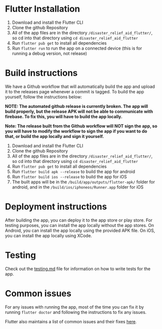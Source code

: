 # Flutter Installation

1. Download and install the Flutter CLI
2. Clone the github Repository
3. All of the app files are in the directory `/disaster_relief_aid_flutter/`, so cd into that directory using `cd disaster_relief_aid_flutter`
4. Run `flutter pub get` to install all dependencies
5. Run `flutter run` to run the app on a connected device (this is for running a debug version, not release)

# Build instructions

We have a Github workflow that will automatically build the app and upload it to the releases page whenever a commit is tagged. To build the app yourself, follow the instructions below:

**NOTE: The automated github release is currently broken. The app will build properly, but the release APK will not be able to communicate with firebase. To fix this, you will have to build the app locally.**

**Note: The release built from the Github workflow will NOT sign the app, so you will have to modify the workflow to sign the app if you want to do that, or build the app locally and sign it yourself.**

1. Download and install the Flutter CLI
2. Clone the github Repository
3. All of the app files are in the directory `/disaster_relief_aid_flutter/`, so cd into that directory using `cd disaster_relief_aid_flutter`
4. Run `flutter pub get` to install all dependencies
5. Run `flutter build apk --release` to build the app for android
6. Run `flutter build ios --release` to build the app for iOS
7. The built apps will be in the `/build/app/outputs/flutter-apk/` folder for android, and in the `/build/ios/iphoneos/Runner.app` folder for iOS

# Deployment instructions

After building the app, you can deploy it to the app store or play store. For testing purposes, you can install the app locally without the app stores. On Android, you can install the app locally using the provided APK file. On iOS, you can install the app locally using XCode.

# Testing

Check out the [testing.md](testing.md) file for information on how to write tests for the app.


# Common issues

For any issues with running the app, most of the time you can fix it by running `flutter doctor` and following the instructions to fix any issues.

Flutter also maintains a list of common issues and their fixes [here](https://github.com/flutter/flutter/wiki/Workarounds-for-common-issues).